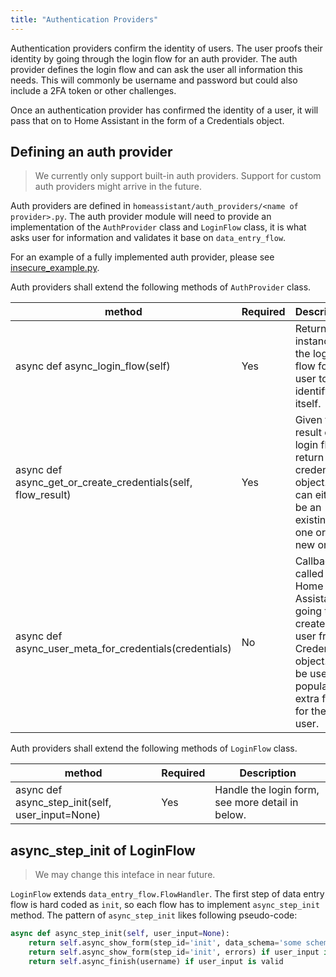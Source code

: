 ```yaml
---
title: "Authentication Providers"
---
```


Authentication providers confirm the identity of users. The user proofs their identity by going through the login flow for an auth provider. The auth provider defines the login flow and can ask the user all information this needs. This will commonly be username and password but could also include a 2FA token or other challenges.

Once an authentication provider has confirmed the identity of a user, it will pass that on to Home Assistant in the form of a Credentials object.

## Defining an auth provider

> We currently only support built-in auth providers. Support for custom auth providers might arrive in the future.

Auth providers are defined in `homeassistant/auth_providers/<name of provider>.py`. The auth provider module will need to provide an implementation of the `AuthProvider` class and `LoginFlow` class, it is what asks user for information and validates it base on `data_entry_flow`.

For an example of a fully implemented auth provider, please see [insecure_example.py](https://github.com/home-assistant/home-assistant/blob/dev/homeassistant/auth_providers/insecure_example.py).

Auth providers shall extend the following methods of `AuthProvider` class.

| method | Required | Description
| ------ | -------- | -----------
| async def async_login_flow(self) | Yes | Return an instance of the login flow for a user to identify itself.
| async def async_get_or_create_credentials(self, flow_result) | Yes | Given the result of a login flow, return a credentials object. This can either be an existing one or a new one.
| async def async_user_meta_for_credentials(credentials) | No | Callback called Home Assistant is going to create a user from a Credentials object. Can be used to populate extra fields for the user.

Auth providers shall extend the following methods of `LoginFlow` class.

| method | Required | Description
| ------ | -------- | -----------
| async def async_step_init(self, user_input=None) | Yes | Handle the login form, see more detail in below.

## async_step_init of LoginFlow

> We may change this inteface in near future.

`LoginFlow` extends `data_entry_flow.FlowHandler`. The first step of data entry flow is hard coded as `init`, so each flow has to implement `async_step_init` method. The pattern of `async_step_init` likes following pseudo-code:

```python
async def async_step_init(self, user_input=None):
    return self.async_show_form(step_id='init', data_schema='some schema to construct ui form') if user_input is None
    return self.async_show_form(step_id='init', errors) if user_input is invalid
    return self.async_finish(username) if user_input is valid
```

